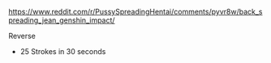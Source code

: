 https://www.reddit.com/r/PussySpreadingHentai/comments/pyvr8w/back_spreading_jean_genshin_impact/

Reverse

- 25 Strokes in 30 seconds
